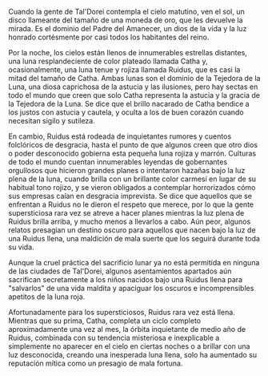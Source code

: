 Cuando la gente de Tal'Dorei contempla el cielo matutino, ven el sol, un disco llameante del tamaño de una moneda de oro, que les devuelve la mirada. Es el dominio del Padre del Amanecer, un dios de la vida y la luz honrado cortésmente por casi todos los habitantes del reino.

Por la noche, los cielos están llenos de innumerables estrellas distantes, una luna resplandeciente de color plateado llamada Catha y, ocasionalmente, una luna tenue y rojiza llamada Ruidus, que es casi la mitad del tamaño de Catha. Ambas lunas son el dominio de la Tejedora de la Luna, una diosa caprichosa de la astucia y las ilusiones, pero hay sectas en todo el mundo que creen que solo Catha representa la astucia y la gracia de la Tejedora de la Luna. Se dice que el brillo nacarado de Catha bendice a los justos con astucia y cautela, y oculta a los de buen corazón cuando necesitan sigilo y sutileza.

En cambio, Ruidus está rodeada de inquietantes rumores y cuentos folclóricos de desgracia, hasta el punto de que algunos creen que otro dios o poder desconocido gobierna esta pequeña luna rojiza y marrón. Culturas de todo el mundo cuentan innumerables leyendas de gobernantes orgullosos que hicieron grandes planes o intentaron hazañas bajo la luz plena de la luna, cuando brilla con un brillante color carmesí en lugar de su habitual tono rojizo, y se vieron obligados a contemplar horrorizados cómo sus empresas caían en desgracia imprevista. Se dice que aquellos que se enfrentan a Ruidus no le dieron el respeto que merece, por lo que la gente supersticiosa rara vez se atreve a hacer planes mientras la luz plena de Ruidus brilla arriba, y mucho menos a llevarlos a cabo. Aún peor, algunos relatos presagian un destino oscuro para aquellos que nacen bajo la luz de una Ruidus llena, una maldición de mala suerte que los seguirá durante toda su vida.

Aunque la cruel práctica del sacrificio lunar ya no está permitida en ninguna de las ciudades de Tal'Dorei, algunos asentamientos apartados aún sacrifican secretamente a los niños nacidos bajo una Ruidus llena para "salvarlos" de una vida maldita y apaciguar los oscuros e incomprensibles apetitos de la luna roja.

Afortunadamente para los supersticiosos, Ruidus rara vez está llena. Mientras que su prima, Catha, completa un ciclo completo aproximadamente una vez al mes, la órbita inquietante de medio año de Ruidus, combinada con su tendencia misteriosa e inexplicable a simplemente no aparecer en el cielo en ciertas noches o a brillar con una luz desconocida, creando una inesperada luna llena, solo ha aumentado su reputación mítica como un presagio de mala fortuna.